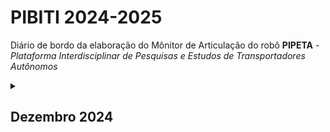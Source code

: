 # PIBITI 2024-2025

Diário de bordo da elaboração do Mônitor de Articulação do robô **PIPETA** - *Plataforma Interdisciplinar de Pesquisas e Estudos de Transportadores Autônomos*

<details><summary><h2>Dezembro 2024</h2></summary>

> ### [Monitor de articulação com MPU-6050](https://github.com/ThiagoSousa81/PIBITI/tree/main/12.24)

</details>
